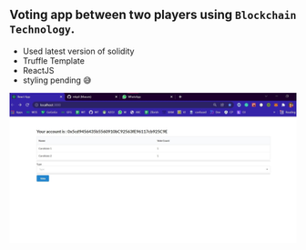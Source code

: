 ## Voting app between two players using `Blockchain Technology`.

- Used latest version of solidity
- Truffle Template
- ReactJS
- styling pending 😅

<img src = "./ss.jpg">

